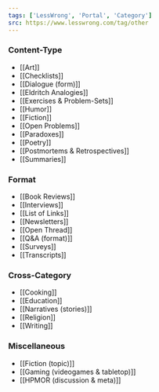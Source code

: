 ```yaml
---
tags: ['LessWrong', 'Portal', 'Category']
src: https://www.lesswrong.com/tag/other
---
```


### Content-Type
- [[Art]]
- [[Checklists]]
- [[Dialogue (form)]]
- [[Eldritch Analogies]]
- [[Exercises & Problem-Sets]]
- [[Humor]]
- [[Fiction]]
- [[Open Problems]]
- [[Paradoxes]]
- [[Poetry]]
- [[Postmortems & Retrospectives]]
- [[Summaries]]
### Format
- [[Book Reviews]]
- [[Interviews]]
- [[List of Links]]
- [[Newsletters]]
- [[Open Thread]]
- [[Q&A (format)]]
- [[Surveys]]
- [[Transcripts]]
### Cross-Category
- [[Cooking]]
- [[Education]]
- [[Narratives (stories)]]
- [[Religion]]
- [[Writing]]
### Miscellaneous
- [[Fiction (topic)]]
- [[Gaming (videogames & tabletop)]]
- [[HPMOR (discussion & meta)]]
